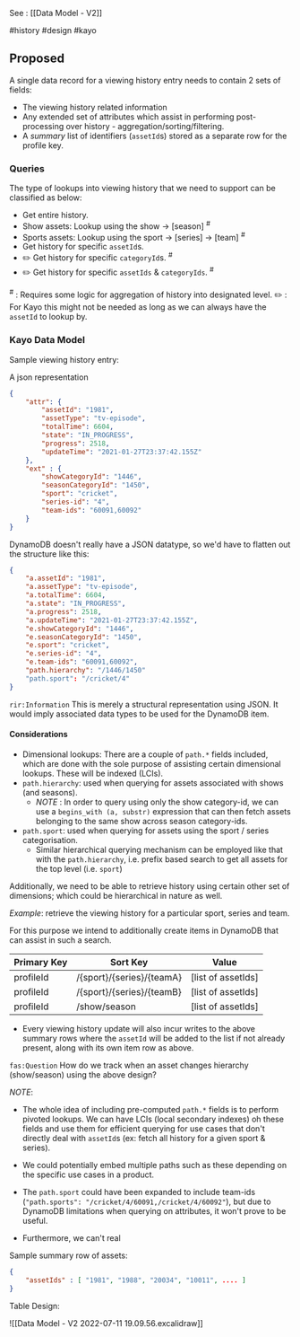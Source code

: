See : [[Data Model - V2]]

#history #design #kayo 

## Proposed

A single data record for a viewing history entry needs to contain 2 sets of fields:
- The viewing history related information
- Any extended set of attributes which assist in performing post-processing over history - aggregation/sorting/filtering.
- A _summary_ list of identifiers (`assetId`s) stored as a separate row for the profile key.

### Queries
The type of lookups into viewing history that we need to support can be classified as below:
- Get entire history.
- Show assets: Lookup using the show -> [season] <sup>#</sup>
- Sports assets: Lookup using the sport -> [series] -> [team] <sup>#</sup>
- Get history for specific `assetId`s.
- ✏️  Get history for specific `categoryId`s. <sup>#</sup>
- ✏️  Get history for specific `assetIds` & `categoryIds`. <sup>#</sup>

<sup>#</sup> : Requires some logic for aggregation of history into designated level.
✏️  : For Kayo this might not be needed as long as we can always have the `assetId` to lookup by.

### Kayo Data Model
Sample viewing history entry:

A json representation

```json
{
	"attr": {
		"assetId": "1981",    
		"assetType": "tv-episode",
		"totalTime": 6604,
		"state": "IN_PROGRESS",
		"progress": 2518,
		"updateTime": "2021-01-27T23:37:42.155Z"
	},
	"ext" : {
		"showCategoryId": "1446",
		"seasonCategoryId": "1450",
		"sport": "cricket",
		"series-id": "4",
		"team-ids": "60091,60092"
	}
}
```

DynamoDB doesn't really have a JSON datatype, so we'd have to flatten out the structure like this:

```json
{
	"a.assetId": "1981",    
	"a.assetType": "tv-episode",
	"a.totalTime": 6604,
	"a.state": "IN_PROGRESS",
	"a.progress": 2518,
	"a.updateTime": "2021-01-27T23:37:42.155Z",
	"e.showCategoryId": "1446",
	"e.seasonCategoryId": "1450",
	"e.sport": "cricket",
	"e.series-id": "4",
	"e.team-ids": "60091,60092",
	"path.hierarchy": "/1446/1450"
	"path.sport": "/cricket/4"
}
```

`rir:Information` This is merely a structural representation using JSON. It would imply associated data types to be used for the DynamoDB item.


#### Considerations
- Dimensional lookups: There are a couple of `path.*` fields included, which are done with the sole purpose of assisting certain dimensional lookups. These will be indexed (LCIs).
- `path.hierarchy`: used when querying for assets associated with shows (and seasons). 
	- *NOTE* : In order to query using only the show category-id, we can use a `begins_with (a, substr)` expression that can then fetch assets belonging to the same show across season category-ids.
- `path.sport`: used when querying for assets using the sport / series categorisation. 
	- Similar hierarchical querying mechanism can be employed like that with the `path.hierarchy`, i.e. prefix based search to get all assets for the top level (i.e. `sport`)



Additionally, we need to be able to retrieve history using certain other set of dimensions; which could be hierarchical in nature as well.

*Example*: retrieve the viewing history for a particular sport, series and team.

For this purpose we intend to additionally create items in DynamoDB that can assist in such a search.

| Primary Key | Sort Key                  | Value              |
| ----------- | ------------------------- | ------------------ |
| profileId   | /{sport}/{series}/{teamA} | [list of assetIds] |
| profileId   | /{sport}/{series}/{teamB} | [list of assetIds] |
| profileId   | /show/season              | [list of assetIds] |

- Every viewing history update will also incur writes to the above summary rows where the `assetId` will be added to the list if not already present, along with its own item row as above.

`fas:Question` How do we track when an asset changes hierarchy (show/season) using the above design? 


_NOTE_: 
- The whole idea of including pre-computed `path.*` fields is to perform pivoted lookups. We can have LCIs (local secondary indexes) oh these fields and use them for efficient querying for use cases that don't directly deal with `assetId`s (ex: fetch all history for a given sport & series).
- We could potentially embed multiple paths such as these depending on the specific use cases in a product. 


- The `path.sport` could have been expanded to include team-ids (`"path.sports": "/cricket/4/60091,/cricket/4/60092"`), but due to DynamoDB limitations when querying on attributes, it won't prove to be useful. 
- Furthermore, we can't real

Sample summary row of assets:

```json
{
	"assetIds" : [ "1981", "1988", "20034", "10011", .... ]
}
```


Table Design:

![[Data Model - V2 2022-07-11 19.09.56.excalidraw]]


